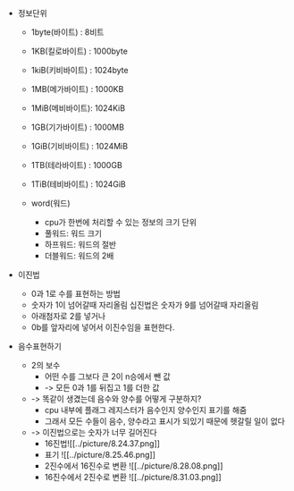 - 정보단위 
	- 1byte(바이트) : 8비트
	- 1KB(킬로바이트) : 1000byte
	- 1kiB(키비바이트) : 1024byte
	
	- 1MB(메가바이트) : 1000KB
	- 1MiB(메비바이트): 1024KiB
	
	- 1GB(기가바이트) : 1000MB
	- 1GiB(기비바이트) : 1024MiB
	
	- 1TB(테라바이트) : 1000GB
	- 1TiB(테비바이트) : 1024GiB
	
	- word(워드)
		- cpu가 한번에 처리할 수 있는 정보의 크기 단위
		- 풀워드: 워드 크기
		- 하프워드: 워드의 절반
		- 더블워드: 워드의 2배

- 이진법 
	- 0과 1로 수를 표현하는 방법
	- 숫자가 1이 넘어갈때 자리올림
		십진법은 숫자가 9를 넘어갈때 자리올림
	- 아래첨자로 2를 넣거나
	- 0b를 앞자리에 넣어서 이진수임을 표현한다.

- 음수표현하기
	- 2의 보수
		- 어떤 수를 그보다 큰 2이 n승에서 뺀 값
		- ->  모든 0과 1를 뒤집고 1를 더한 값
	-  -> 똑같이 생겼는데 음수와 양수를 어떻게 구분하지?
		- cpu 내부에 플래그 레지스터가 음수인지 양수인지 표기를 해줌
		- 그래서 모든 수들이 음수, 양수라고 표시가 되있기 때문에 헷갈릴 일이 없다
	- -> 이진법으로는 숫자가 너무 길어진다
		- 16진법![[../picture/8.24.37.png]]
		- 표기
			![[../picture/8.25.46.png]]
		- 2진수에서 16진수로 변환
			![[../picture/8.28.08.png]]
		- 16진수에서 2진수로 변환
			![[../picture/8.31.03.png]]
